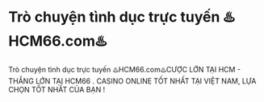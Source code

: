 # Trò chuyện tình dục trực tuyến ♨️HCM66.com♨️

Trò chuyện tình dục trực tuyến ♨️HCM66.com♨️CƯỢC LỚN TẠI HCM - THẮNG LỚN TẠI HCM66 . CASINO ONLINE TỐT NHẤT TẠI VIỆT NAM, LỰA CHỌN TỐT NHẤT CỦA BẠN !